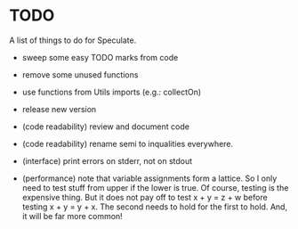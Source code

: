 TODO
====

A list of things to do for Speculate.

* sweep some easy TODO marks from code

* remove some unused functions

* use functions from Utils imports (e.g.: collectOn)

* release new version

* (code readability) review and document code

* (code readability) rename semi to inqualities everywhere.

* (interface) print errors on stderr, not on stdout

* (performance) note that variable assignments form a lattice.  So I only
  need to test stuff from upper if the lower is true.  Of course, testing is
  the expensive thing.  But it does not pay off to test x + y = z + w before
  testing x + y = y + x.  The second needs to hold for the first to hold.  And,
  it will be far more common!
